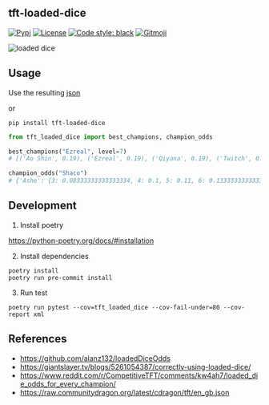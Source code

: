 ## tft-loaded-dice
[![Pypi](https://img.shields.io/pypi/v/tft-loaded-dice)](https://pypi.org/project/tft-loaded-dice/)
[![License](https://img.shields.io/badge/license-MIT-blue)](https://github.com/stradivari96/tft-loaded-dice/blob/master/LICENSE)
[![Code style: black](https://img.shields.io/badge/code%20style-black-000000.svg)](https://github.com/psf/black)
<a href="https://gitmoji.dev">
  <img src="https://img.shields.io/badge/gitmoji-%20😜%20😍-FFDD67.svg" alt="Gitmoji">
</a>

![loaded dice](https://static.wikia.nocookie.net/leagueoflegends/images/b/b7/Twisted_Fate_Loaded_Dice.png)
## Usage
Use the resulting [json](https://raw.githubusercontent.com/stradivari96/tft-loaded-dice/main/tft_loaded_dice/data.json)

or
```
pip install tft-loaded-dice
```
```python
from tft_loaded_dice import best_champions, champion_odds

best_champions("Ezreal", level=7)
# [('Ao Shin', 0.19), ('Ezreal', 0.19), ('Qiyana', 0.19), ('Twitch', 0.095), ('Lee Sin', 0.06333333333333332), ('Ornn', 0.06333333333333332), ('Xayah', 0.06333333333333332), ('Ashe', 0.0475), ('Varus', 0.0475)]

champion_odds("Shaco")
# {'Ashe': {3: 0.08333333333333334, 4: 0.1, 5: 0.11, 6: 0.13333333333333333, 7: 0.1, 8: 0.06666666666666667, 9: 0.05, 10: 0.03333333333333333, 11: 0.006666666666666666}, 'Ryze': {3: 0.08333333333333334, 4: 0.1, 5: 0.11, 6: 0.13333333333333333, 7: 0.1, 8: 0.06666666666666667, 9: 0.05, 10: 0.03333333333333333, 11: 0.006666666666666666}, 'Talon': {3: 0.08333333333333334, 4: 0.1, 5: 0.11, 6: 0.13333333333333333, 7: 0.1, 8: 0.06666666666666667, 9: 0.05, 10: 0.03333333333333333, 11: 0.006666666666666666}, 'Varus': {3: 0.08333333333333334, 4: 0.1, 5: 0.11, 6: 0.13333333333333333, 7: 0.1, 8: 0.06666666666666667, 9: 0.05, 10: 0.03333333333333333, 11: 0.006666666666666666}, 'Sejuani': {3: 0.125, 4: 0.15, 5: 0.165, 6: 0.2, 7: 0.15, 8: 0.1, 9: 0.075, 10: 0.05, 11: 0.01}, 'Xayah': {3: 0.0625, 4: 0.075, 5: 0.0825, 6: 0.1, 7: 0.075, 8: 0.05, 9: 0.0375, 10: 0.025, 11: 0.005}, 'Ezreal': {3: 0.08333333333333334, 4: 0.1, 5: 0.11, 6: 0.13333333333333333, 7: 0.1, 8: 0.06666666666666667, 9: 0.05, 10: 0.03333333333333333, 11: 0.006666666666666666}, 'Bard': {3: 0.125, 4: 0.15, 5: 0.165, 6: 0.2, 7: 0.15, 8: 0.1, 9: 0.075, 10: 0.05, 11: 0.01}, 'Twitch': {3: 0.125, 4: 0.15, 5: 0.165, 6: 0.2, 7: 0.15, 8: 0.1, 9: 0.075, 10: 0.05, 11: 0.01}}
```

## Development

1. Install poetry

https://python-poetry.org/docs/#installation

2. Install dependencies
```
poetry install
poetry run pre-commit install
```

3. Run test
```
poetry run pytest --cov=tft_loaded_dice --cov-fail-under=80 --cov-report xml
```

## References
* https://github.com/alanz132/loadedDiceOdds
* https://giantslayer.tv/blogs/5261054387/correctly-using-loaded-dice/
* https://www.reddit.com/r/CompetitiveTFT/comments/kw4ah7/loaded_die_odds_for_every_champion/
* https://raw.communitydragon.org/latest/cdragon/tft/en_gb.json
